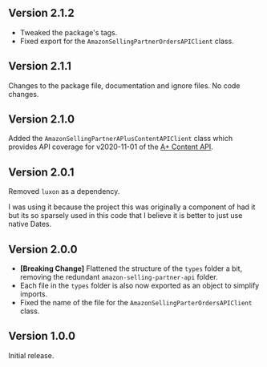 ## Version 2.1.2

* Tweaked the package's tags.
* Fixed export for the `AmazonSellingPartnerOrdersAPIClient` class.

## Version 2.1.1
Changes to the package file, documentation and ignore files. No code changes.

## Version 2.1.0
Added the `AmazonSellingPartnerAPlusContentAPIClient` class which provides API coverage for v2020-11-01 of the [A+ Content API](https://developer-docs.amazon.com/sp-api/docs/selling-partner-api-for-a-content-management).

## Version 2.0.1
Removed `luxon` as a dependency.

I was using it because the project this was originally a component of had it but its so sparsely used in this code that I believe it is better to just use native Dates.

## Version 2.0.0

* **[Breaking Change]** Flattened the structure of the `types` folder a bit, removing the redundant `amazon-selling-partner-api` folder.
* Each file in the `types` folder is also now exported as an object to simplify imports.
* Fixed the name of the file for the `AmazonSellingParterOrdersAPIClient` class.

## Version 1.0.0
Initial release.